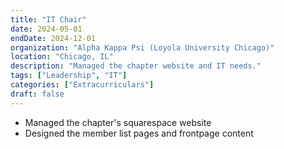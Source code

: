 ```yaml
---
title: "IT Chair"
date: 2024-05-01
endDate: 2024-12-01
organization: "Alpha Kappa Psi (Loyola University Chicago)"
location: "Chicago, IL"
description: "Managed the chapter website and IT needs."
tags: ["Leadership", "IT"]
categories: ["Extracurriculars"]
draft: false
---
```


- Managed the chapter's squarespace website
- Designed the member list pages and frontpage content

